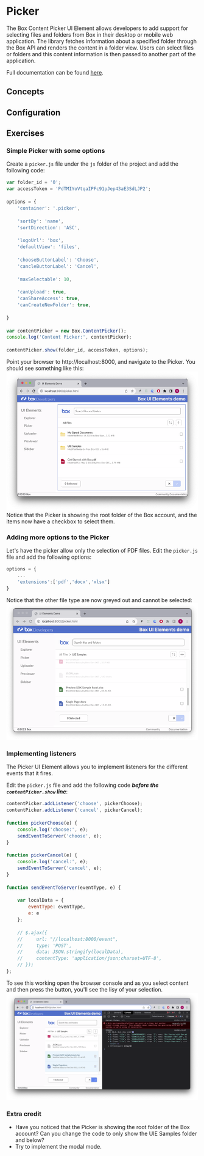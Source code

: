 # Picker
The Box Content Picker UI Element allows developers to add support for selecting files and folders from Box in their desktop or mobile web application. The library fetches information about a specified folder through the Box API and renders the content in a folder view. Users can select files or folders and this content information is then passed to another part of the application.

Full documentation can be found [here](https://developer.box.com/guides/embed/ui-elements/Picker/).

## Concepts

## Configuration

## Exercises

### Simple Picker with some options
Create a `picker.js` file under the `js` folder of the project and add the following code:
```javascript
var folder_id = '0';
var accessToken = 'PdTMIYoVtqaIPFc91pJep43aE3SdLJP2';

options = {
    'container': '.picker',

    'sortBy': 'name',
    'sortDirection': 'ASC',

    'logoUrl': 'box',
    'defaultView': 'files',

    'chooseButtonLabel': 'Choose',
    'cancleButtonLabel': 'Cancel',

    'maxSelectable': 10,

    'canUpload': true,
    'canShareAccess': true,
    'canCreateNewFolder': true,

}

var contentPicker = new Box.ContentPicker();
console.log('Content Picker:', contentPicker);

contentPicker.show(folder_id, accessToken, options);
```
Point your browser to http://localhost:8000, and navigate to the Picker. You should see something like this:
![Alt text](/images/picker.png)
Notice that the Picker is showing the root folder of the Box account, and the items now have a checkbox to select them.

### Adding more options to the Picker
Let's have the picker allow only the selection of PDF files.
Edit the `picker.js` file and add the following options:
```javascript
options = {
    ...
    'extensions':['pdf','docx','xlsx']
}
```
Notice that the other file type are now greyed out and cannot be selected:
![Alt text](/images/picker_file_types.png)

### Implementing listeners
The Picker UI Element allows you to implement listeners for the different events that it fires.

Edit the `picker.js` file and add the following code ***before the `contentPicker.show` line***:
```javascript
contentPicker.addListener('choose', pickerChoose);
contentPicker.addListener('cancel', pickerCancel);

function pickerChoose(e) {
    console.log('choose:', e);
    sendEventToServer('choose', e);
}

function pickerCancel(e) {
    console.log('cancel:', e);
    sendEventToServer('cancel', e);
}	

function sendEventToServer(eventType, e) {

    var localData = {
        eventType: eventType,
        e: e
    };

    // $.ajax({
    //     url: "//localhost:8000/event",
    //     type: 'POST',
    //     data: JSON.stringify(localData),
    //     contentType: 'application/json;charset=UTF-8',
    // });
};
```
To see this working open the browser console and as you select content and then press the button, you'll see the lisy of your selection.
![Alt text](/images/picker_events.png)


### Extra credit
* Have you noticed that the Picker is showing the root folder of the Box account? Can you change the code to only show the UIE Samples folder and below?
* Try to implement the modal mode.
